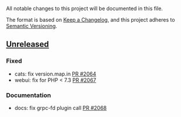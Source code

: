 All notable changes to this project will be documented in this file.

The format is based on [Keep a Changelog](https://keepachangelog.com/en/1.0.0/),
and this project adheres to [Semantic Versioning](https://semver.org/spec/v2.0.0.html).

## [Unreleased]
### Fixed
- cats: fix version.map.in [PR #2064]
- webui: fix for PHP < 7.3 [PR #2067]

### Documentation
- docs: fix grpc-fd plugin call [PR #2068]

[PR #2064]: https://github.com/bareos/bareos/pull/2064
[PR #2067]: https://github.com/bareos/bareos/pull/2067
[PR #2068]: https://github.com/bareos/bareos/pull/2068
[unreleased]: https://github.com/bareos/bareos/tree/master
